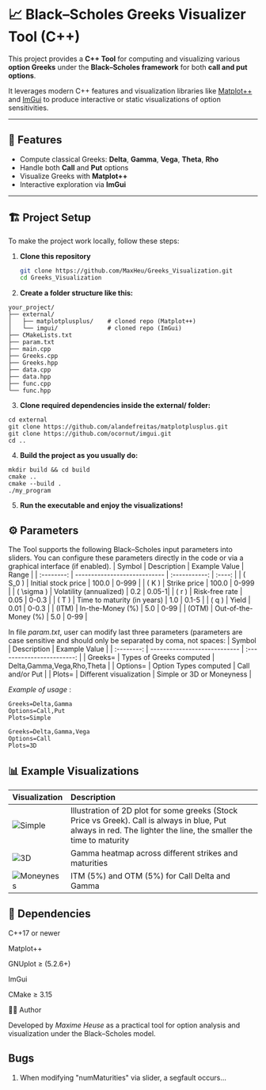 # 📈 Black–Scholes Greeks Visualizer Tool (C++)

This project provides a **C++ Tool** for computing and visualizing various **option Greeks** under the **Black–Scholes framework** for both **call and put options**.  

It leverages modern C++ features and visualization libraries like [Matplot++](https://github.com/alandefreitas/matplotplusplus) and [ImGui](https://github.com/ocornut/imgui) to produce interactive or static visualizations of option sensitivities.

---

## 🧮 Features

- Compute classical Greeks: **Delta**, **Gamma**, **Vega**, **Theta**, **Rho**  
- Handle both **Call** and **Put** options  
- Visualize Greeks with **Matplot++**  
- Interactive exploration via **ImGui**  

---

## 🏗️ Project Setup

To make the project work locally, follow these steps:

1. **Clone this repository**  
   ```bash
   git clone https://github.com/MaxHeu/Greeks_Visualization.git
   cd Greeks_Visualization
2. **Create a folder structure like this:**
```
your_project/
├── external/
│   ├── matplotplusplus/    # cloned repo (Matplot++)
│   └── imgui/              # cloned repo (ImGui)
├── CMakeLists.txt
├── param.txt
├── main.cpp
├── Greeks.cpp
├── Greeks.hpp
├── data.cpp
├── data.hpp
├── func.cpp
└── func.hpp
```
3. **Clone required dependencies inside the external/ folder:**
```
cd external
git clone https://github.com/alandefreitas/matplotplusplus.git
git clone https://github.com/ocornut/imgui.git
cd ..
```
4. **Build the project as you usually do:**
```
mkdir build && cd build
cmake ..
cmake --build .
./my_program
```
5. **Run the executable and enjoy the visualizations!**

## ⚙️ Parameters
The Tool supports the following Black–Scholes input parameters into sliders. You can configure these parameters directly in the code or via a graphical interface (if enabled).
|   Symbol   | Description                  | Example Value |  Range |
| :--------: | ---------------------------- | :-----------: | :----: |
|   ( S_0 )  | Initial stock price          |     100.0     |  0-999 |
|    ( K )   | Strike price                 |     100.0     |  0-999 |
| ( \sigma ) | Volatility (annualized)      |      0.2      |  0.05-1|
|    ( r )   | Risk-free rate               |      0.05     |  0-0.3 |
|    ( T )   | Time to maturity (in years)  |      1.0      | 0.1-5  |
|    ( q )   | Yield                        |      0.01     | 0-0.3  |
|    (ITM)   | In-the-Money (%)             |      5.0      | 0-99   |
|    (OTM)   | Out-of-the-Money (%)         |      5.0      | 0-99   |

In file _param.txt_, user can modify last three parameters (parameters are case sensitive and should only be separated by coma, not spaces: 
|   Symbol   | Description                  | Example Value               |
| :--------: | ---------------------------- | :------------------------:  |
|   Greeks=  | Types of Greeks computed     |  Delta,Gamma,Vega,Rho,Theta |
|   Options= | Option Types computed        |     Call and/or Put         |
|   Plots=   | Different visualization      |  Simple or 3D or Moneyness  |

_Example of usage_ : 
```
Greeks=Delta,Gamma
Options=Call,Put
Plots=Simple
```
```
Greeks=Delta,Gamma,Vega
Options=Call
Plots=3D
```
## 📊 Example Visualizations
| Visualization              | Description                                                     |
| :------------------------- | :-------------------------------------------------------------- |
| ![Simple](Simple.png)      | Illustration of 2D plot for some greeks (Stock Price vs Greek). Call is always in blue, Put always in red. The lighter the line, the smaller the time to maturity  |
| ![3D](3D.png)              | Gamma heatmap across different strikes and maturities           |
| ![Moneyness](Moneyness.png)| ITM (5%) and OTM (5%) for Call Delta and Gamma                  |


## 🧰 Dependencies

C++17 or newer

Matplot++ 

GNUplot ≥ (5.2.6+)

ImGui

CMake ≥ 3.15

🧑‍💻 Author

Developed by _Maxime Heuse_ as a practical tool for option analysis and visualization under the Black–Scholes model.

## Bugs 
1. When modifying "numMaturities" via slider, a segfault occurs...
